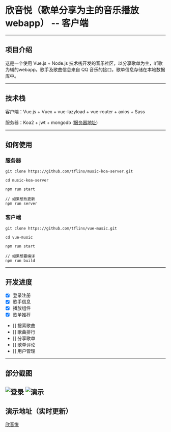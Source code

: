 # 欣音悦（歌单分享为主的音乐播放webapp） -- 客户端

---

## 项目介绍

这是一个使用 Vue.js + Node.js 技术栈开发的音乐社区，以分享歌单为主，听歌为辅的webapp。歌手及歌曲信息来自 QQ 音乐的接口，歌单信息存储在本地数据库中。

---

## 技术栈

客户端：Vue.js + Vuex + vue-lazyload + vue-router + axios + Sass

服务器：Koa2 + jwt + mongodb ([服务器地址](https://github.com/tflins/music-koa-server))

---

## 如何使用

### 服务器

```
git clone https://github.com/tflins/music-koa-server.git

cd music-koa-server

npm run start

// 如果想热更新
npm run server
```

### 客户端

```
git clone https://github.com/tflins/vue-music.git

cd vue-music

npm run start

// 如果想要编译
npm run build
```
---

## 开发进度

- [x] 登录注册
- [x] 歌手信息
- [x] 播放组件
- [x] 歌单推荐
- [] 搜索歌曲
- [] 歌曲排行
- [] 分享歌单
- [] 歌单评论
- [] 用户管理

---

## 部分截图

![登录](http://ww1.sinaimg.cn/large/006iQgpIly1g19fn9pcbyg30ck0m84qq.gif)  ![演示](http://ww1.sinaimg.cn/large/006iQgpIly1g1arr5b5thg30ci0m6e81.gif)
---

## 演示地址（实时更新）

[欣音悦](http://120.79.235.74:8080/)
